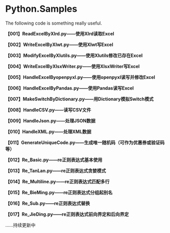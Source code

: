 # Python.Samples

The following code is something really useful.

**【001】ReadExcelByXlrd.py——使用Xlrd读取Excel**

**【002】WriteExcelByXlwt.py——使用Xlwt写Excel**

**【003】ModifyExcelByXlutils.py——使用Xlutils修改已存在Excel**

**【004】WriteExcelByXlsxWriter.py——使用XlsxWriter写Excel**

**【005】HandleExcelByopenpyxl.py——使用openpyxl读写并修改Excel**

**【006】HandleExcelByPandas.py——使用Pandas读写Excel**

**【007】MakeSwitchByDictionary.py——用Dictionary模拟Switch模式**

**【008】HandleCSV.py——读写CSV文件**

**【009】HandleJson.py——处理JSON数据**

**【010】HandleXML.py——处理XML数据**

**【011】GenerateUniqueCode.py——生成唯一随机码（可作为优惠券或验证码等）**

**【012】Re_Basic.py——re正则表达式基本使用**

**【013】Re_TanLan.py——re正则表达式贪婪模式**

**【014】Re_Multiline.py——re正则表达式匹配多行**

**【015】Re_BieMing.py——re正则表达式分组起别名**

**【016】Re_Sub.py——re正则表达式替换**

**【017】Re_JieDing.py——re正则表达式前向界定和后向界定**


......持续更新中
